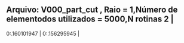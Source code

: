 Arquivo: V000_part_cut , Raio = 1,Número de elementodos utilizados = 5000,N rotinas 2 |
---------------------------------------------------------------------------------------
0:.160101947 |
0:.156295945 |
